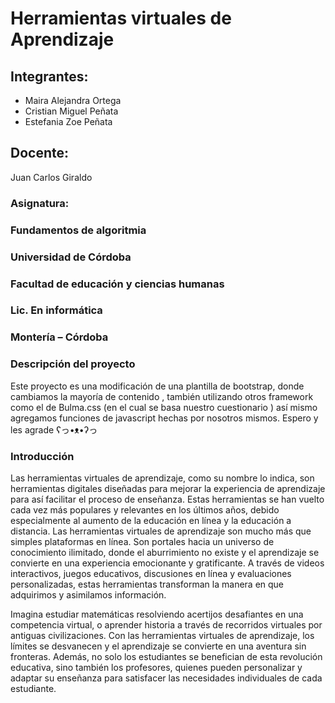 # Herramientas virtuales de Aprendizaje
## Integrantes:
- Maira Alejandra Ortega
- Cristian Miguel Peñata 
- Estefania Zoe Peñata 
## Docente:
Juan Carlos Giraldo
### Asignatura:
### Fundamentos de algoritmia
### Universidad de Córdoba
### Facultad de educación y ciencias humanas
### Lic. En informática 
### Montería – Córdoba 
### Descripción del proyecto
Este proyecto es una modificación de una plantilla de bootstrap, donde cambiamos la mayoría de contenido , también utilizando otros framework como el de Bulma.css (en el cual se basa nuestro cuestionario ) así mismo agregamos funciones de javascript hechas por nosotros mismos. Espero y les agrade ʕ⁠っ⁠•⁠ᴥ⁠•⁠ʔ⁠っ

### Introducción
Las herramientas virtuales de aprendizaje, como su nombre lo indica, son herramientas digitales diseñadas para mejorar la experiencia de aprendizaje para así facilitar el proceso de enseñanza. Estas herramientas se han vuelto cada vez más populares y relevantes en los últimos años, debido especialmente al aumento de la educación en línea y la educación a distancia.
Las herramientas virtuales de aprendizaje son mucho más que simples plataformas en línea. Son portales hacia un universo de conocimiento ilimitado, donde el aburrimiento no existe y el aprendizaje se convierte en una experiencia emocionante y gratificante. A través de videos interactivos, juegos educativos, discusiones en línea y evaluaciones personalizadas, estas herramientas transforman la manera en que adquirimos y asimilamos información.

Imagina estudiar matemáticas resolviendo acertijos desafiantes en una competencia virtual, o aprender historia a través de recorridos virtuales por antiguas civilizaciones. Con las herramientas virtuales de aprendizaje, los límites se desvanecen y el aprendizaje se convierte en una aventura sin fronteras. Además, no solo los estudiantes se benefician de esta revolución educativa, sino también los profesores, quienes pueden personalizar y adaptar su enseñanza para satisfacer las necesidades individuales de cada estudiante.

